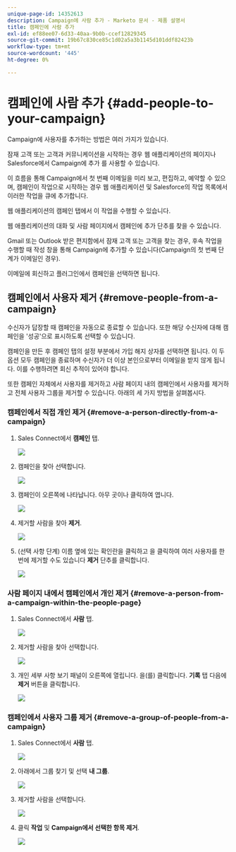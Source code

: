 ```yaml
---
unique-page-id: 14352613
description: Campaign에 사람 추가 - Marketo 문서 - 제품 설명서
title: 캠페인에 사람 추가
exl-id: ef88ee07-6d33-40aa-9b0b-ccef12829345
source-git-commit: 19b67c830ce85c1d02a5a3b1145d101ddf82423b
workflow-type: tm+mt
source-wordcount: '445'
ht-degree: 0%

---
```


# 캠페인에 사람 추가 {#add-people-to-your-campaign}

Campaign에 사용자를 추가하는 방법은 여러 가지가 있습니다.

잠재 고객 또는 고객과 커뮤니케이션을 시작하는 경우 웹 애플리케이션의 페이지나 Salesforce에서 Campaign에 추가 를 사용할 수 있습니다.

이 흐름을 통해 Campaign에서 첫 번째 이메일을 미리 보고, 편집하고, 예약할 수 있으며, 캠페인이 작업으로 시작하는 경우 웹 애플리케이션 및 Salesforce의 작업 목록에서 이러한 작업을 큐에 추가합니다.

웹 애플리케이션의 캠페인 탭에서 이 작업을 수행할 수 있습니다.

웹 애플리케이션의 대화 및 사람 페이지에서 캠페인에 추가 단추를 찾을 수 있습니다.

Gmail 또는 Outlook 받은 편지함에서 잠재 고객 또는 고객을 찾는 경우, 후속 작업을 수행할 때 작성 창을 통해 Campaign에 추가할 수 있습니다(Campaign의 첫 번째 단계가 이메일인 경우).

이메일에 회신하고 플러그인에서 캠페인을 선택하면 됩니다.

## 캠페인에서 사용자 제거 {#remove-people-from-a-campaign}

수신자가 답장할 때 캠페인을 자동으로 종료할 수 있습니다. 또한 해당 수신자에 대해 캠페인을 &#39;성공&#39;으로 표시하도록 선택할 수 있습니다.

캠페인을 만든 후 캠페인 탭의 설정 부분에서 가입 해지 상자를 선택하면 됩니다. 이 두 옵션 모두 캠페인을 종료하며 수신자가 더 이상 본인으로부터 이메일을 받지 않게 됩니다. 이를 수행하려면 회신 추적이 있어야 합니다.

또한 캠페인 자체에서 사용자를 제거하고 사람 페이지 내의 캠페인에서 사용자를 제거하고 전체 사용자 그룹을 제거할 수 있습니다. 아래의 세 가지 방법을 살펴봅시다.

### 캠페인에서 직접 개인 제거 {#remove-a-person-directly-from-a-campaign}

1. Sales Connect에서 **캠페인** 탭.

   ![](assets/one.png)

1. 캠페인을 찾아 선택합니다.

   ![](assets/two.png)

1. 캠페인이 오른쪽에 나타납니다. 아무 곳이나 클릭하여 엽니다.

   ![](assets/three.png)

1. 제거할 사람을 찾아 **제거**.

   ![](assets/four.png)

1. (선택 사항 단계) 이름 옆에 있는 확인란을 클릭하고 을 클릭하여 여러 사용자를 한 번에 제거할 수도 있습니다 **제거** 단추를 클릭합니다.

   ![](assets/five.png)

### 사람 페이지 내에서 캠페인에서 개인 제거 {#remove-a-person-from-a-campaign-within-the-people-page}

1. Sales Connect에서 **사람** 탭.

   ![](assets/one-a.png)

1. 제거할 사람을 찾아 선택합니다.

   ![](assets/two-a.png)

1. 개인 세부 사항 보기 패널이 오른쪽에 열립니다. 을(를) 클릭합니다. **기록** 탭 다음에 **제거** 버튼을 클릭합니다.

   ![](assets/three-a.png)

### 캠페인에서 사용자 그룹 제거 {#remove-a-group-of-people-from-a-campaign}

1. Sales Connect에서 **사람** 탭.

   ![](assets/one-b.png)

1. 아래에서 그룹 찾기 및 선택 **내 그룹**.

   ![](assets/two-b.png)

1. 제거할 사람을 선택합니다.

   ![](assets/three-b.png)

1. 클릭 **작업** 및 **Campaign에서 선택한 항목 제거**.

   ![](assets/four-b.png)